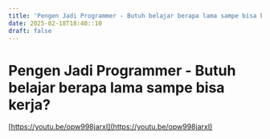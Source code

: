 ```yaml
---
title: 'Pengen Jadi Programmer - Butuh belajar berapa lama sampe bisa kerja?'
date: 2025-02-18T18:40::10
draft: false
---
```


# Pengen Jadi Programmer - Butuh belajar berapa lama sampe bisa kerja?

[https://youtu.be/opw998jarxI](https://youtu.be/opw998jarxI)
